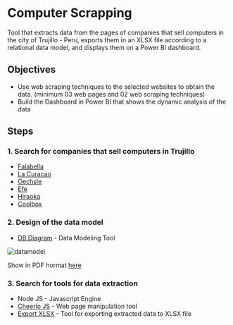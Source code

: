 <!--
Created: Thu Nov 18 2021 12:56:11 GMT-0400 (hora de Bolivia)
Modified: Thu Nov 18 2021 16:20:36 GMT-0400 (hora de Bolivia)
-->

# Computer Scrapping

Tool that extracts data from the pages of companies that sell computers in the city of Trujillo - Peru, exports them in an XLSX file according to a relational data model, and displays them on a Power BI dashboard.

## Objectives

* Use web scraping techniques to the selected websites to obtain the data. (minimum 03 web pages and 02 web scraping techniques)
* Build the Dashboard in Power BI that shows the dynamic analysis of the data

## Steps

### 1. Search for companies that sell computers in Trujillo

* [Falabella](https://www.falabella.com.pe/)
* [La Curacao](https://www.lacuracao.pe/)
* [Oechsle](https://www.oechsle.pe/)
* [Efe](https://www.efe.com.pe/)
* [Hiraoka](https://hiraoka.com.pe/)
* [Coolbox](https://www.coolbox.pe/)

### 2. Design of the data model

* [DB Diagram](https://dbdiagram.io/) - Data Modeling Tool

![datamodel](https://raw.githubusercontent.com/MichaellAlavedraMunayco/computer-scrapping/main/.github/images/computer.database.png)

Show in PDF hormat [here](https://raw.githubusercontent.com/MichaellAlavedraMunayco/computer-scrapping/main/.github/docs/computer.database.pdf)

### 3. Search for tools for data extraction

* Node JS - Javascript Engine
* [Cheerio JS](https://www.npmjs.com/package/cheerio) - Web page manipulation tool
* [Export XLSX](https://www.npmjs.com/package/export-xlsx) - Tool for exporting extracted data to XLSX file
